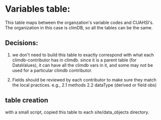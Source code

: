# Variables table:

This table maps between the organzation's variable codes and CUAHSI's. The organization in this case is climDB, so all the tables can be the same. 

## Decisions: 
1. we don't need to build this table to exactly correspond with what each climdb-contributor has in climdb. since it is a parent table (for DataValues), it can have all the climdb vars in it, and some may not be used for a particular climdb contributor.

2. Fields should be reviewed by each contributor to make sure they match the local practices. e.g.,
2.1 methods
2.2 dataType (derived or field obs)

## table creation
with a small script, copied this table to each site/data_objects directory.


